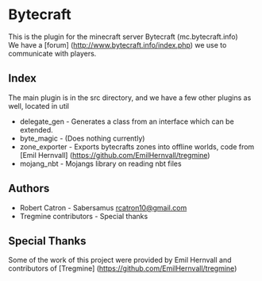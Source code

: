 Bytecraft
=========

This is the plugin for the minecraft server Bytecraft (mc.bytecraft.info)    
We have a [forum] (http://www.bytecraft.info/index.php) we use to communicate with players.

Index
-----

The main plugin is in the src directory, and we have a few other plugins as well, located in util    
* delegate_gen - Generates a class from an interface which can be extended.
* byte_magic - (Does nothing currently)
* zone_exporter - Exports bytecrafts zones into offline worlds, code from [Emil Hernvall] (https://github.com/EmilHernvall/tregmine)
* mojang_nbt - Mojangs library on reading nbt files


Authors
-------
* Robert Catron - Sabersamus <rcatron10@gmail.com>
* Tregmine contributors - Special thanks
    

Special Thanks
--------------

Some of the work of this project were provided by Emil Hernvall and contributors of [Tregmine] (https://github.com/EmilHernvall/tregmine)
